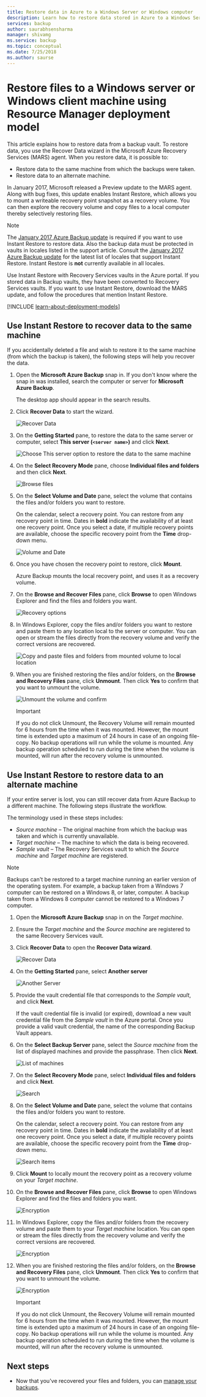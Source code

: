 ```yaml
---
title: Restore data in Azure to a Windows Server or Windows computer
description: Learn how to restore data stored in Azure to a Windows Server or Windows computer.
services: backup
author: saurabhsensharma
manager: shivamg
ms.service: backup
ms.topic: conceptual
ms.date: 7/25/2018
ms.author: saurse
---
```

# Restore files to a Windows server or Windows client machine using Resource Manager deployment model

This article explains how to restore data from a backup vault. To restore data, you use the Recover Data wizard in the Microsoft Azure Recovery Services (MARS) agent. When you restore data, it is possible to:

* Restore data to the same machine from which the backups were taken.
* Restore data to an alternate machine.

In January 2017, Microsoft released a Preview update to the MARS agent. Along with bug fixes, this update enables Instant Restore, which allows you to mount a writeable recovery point snapshot as a recovery volume. You can then explore the recovery volume and copy files to a local computer thereby selectively restoring files.

> [!NOTE]
> The [January 2017 Azure Backup update](https://support.microsoft.com/en-us/help/3216528?preview) is required if you want to use Instant Restore to restore data. Also the backup data must be protected in vaults in locales listed in the support article. Consult the [January 2017 Azure Backup update](https://support.microsoft.com/en-us/help/3216528?preview) for the latest list of locales that support Instant Restore. Instant Restore is **not** currently available in all locales.
>

Use Instant Restore with Recovery Services vaults in the Azure portal. If you stored data in Backup vaults, they have been converted to Recovery Services vaults. If you want to use Instant Restore, download the MARS update, and follow the procedures that mention Instant Restore.

[!INCLUDE [learn-about-deployment-models](../../includes/learn-about-deployment-models-rm-include.md)]

## Use Instant Restore to recover data to the same machine

If you accidentally deleted a file and wish to restore it to the same machine (from which the backup is taken), the following steps will help you recover the data.

1. Open the **Microsoft Azure Backup** snap in. If you don't know where the snap in was installed, search the computer or server for **Microsoft Azure Backup**.

    The desktop app should appear in the search results.

2. Click **Recover Data** to start the wizard.

    ![Recover Data](./media/backup-azure-restore-windows-server/recover.png)

3. On the **Getting Started** pane, to restore the data to the same server or computer, select **This server (`<server name>`)** and click **Next**.

    ![Choose This server option to restore the data to the same machine](./media/backup-azure-restore-windows-server/samemachine_gettingstarted_instantrestore.png)

4. On the **Select Recovery Mode** pane, choose
**Individual files and folders** and then click **Next**.

    ![Browse files](./media/backup-azure-restore-windows-server/samemachine_selectrecoverymode_instantrestore.png)

5. On the **Select Volume and Date** pane, select the volume that contains the files and/or folders you want to restore.

    On the calendar, select a recovery point. You can restore from any recovery point in time. Dates in **bold** indicate the availability of at least one recovery point. Once you select a date, if multiple recovery points are available, choose the specific recovery point from the **Time** drop-down menu.

    ![Volume and Date](./media/backup-azure-restore-windows-server/samemachine_selectvolumedate_instantrestore.png)

6. Once you have chosen the recovery point to restore, click **Mount**.

    Azure Backup mounts the local recovery point, and uses it as a recovery volume.

7. On the **Browse and Recover Files** pane, click **Browse** to open Windows Explorer and find the files and folders you want.

    ![Recovery options](./media/backup-azure-restore-windows-server/samemachine_browserecover_instantrestore.png)


8. In Windows Explorer, copy the files and/or folders you want to restore and paste them to any location local to the server or computer. You can open or stream the files directly from the recovery volume and verify the correct versions are recovered.

    ![Copy and paste files and folders from mounted volume to local location](./media/backup-azure-restore-windows-server/samemachine_copy_instantrestore.png)

9. When you are finished restoring the files and/or folders, on the **Browse and Recovery Files** pane, click **Unmount**. Then click **Yes** to confirm that you want to unmount the volume.

    ![Unmount the volume and confirm](./media/backup-azure-restore-windows-server/samemachine_unmount_instantrestore.png)

    > [!Important]
    > If you do not click Unmount, the Recovery Volume will remain mounted for 6 hours from the time when it was mounted. However, the mount time is extended upto a maximum of 24 hours in case of an ongoing file-copy. No backup operations will run while the volume is mounted. Any backup operation scheduled to run during the time when the volume is mounted, will run after the recovery volume is unmounted.
    >


## Use Instant Restore to restore data to an alternate machine
If your entire server is lost, you can still recover data from Azure Backup to a different machine. The following steps illustrate the workflow.


The terminology used in these steps includes:

* *Source machine* – The original machine from which the backup was taken and which is currently unavailable.
* *Target machine* – The machine to which the data is being recovered.
* *Sample vault* – The Recovery Services vault to which the *Source machine* and *Target machine* are registered. <br/>

> [!NOTE]
> Backups can't be restored to a target machine running an earlier version of the operating system. For example, a backup taken from a Windows 7 computer can be restored on a Windows 8, or later, computer. A backup taken from a Windows 8 computer cannot be restored to a Windows 7 computer.
>
>

1. Open the **Microsoft Azure Backup** snap in on the *Target machine*.

2. Ensure the *Target machine* and the *Source machine* are registered to the same Recovery Services vault.

3. Click **Recover Data** to open the **Recover Data wizard**.

    ![Recover Data](./media/backup-azure-restore-windows-server/recover.png)

4. On the **Getting Started** pane, select **Another server**

    ![Another Server](./media/backup-azure-restore-windows-server/alternatemachine_gettingstarted_instantrestore.png)

5. Provide the vault credential file that corresponds to the *Sample vault*, and click **Next**.

    If the vault credential file is invalid (or expired), download a new vault credential file from the *Sample vault* in the Azure portal. Once you provide a valid vault credential, the name of the corresponding Backup Vault appears.


6. On the **Select Backup Server** pane, select the *Source machine* from the list of displayed machines and provide the passphrase. Then click **Next**.

    ![List of machines](./media/backup-azure-restore-windows-server/alternatemachine_selectmachine_instantrestore.png)

7. On the **Select Recovery Mode** pane, select **Individual files and folders** and click **Next**.

    ![Search](./media/backup-azure-restore-windows-server/alternatemachine_selectrecoverymode_instantrestore.png)

8. On the **Select Volume and Date** pane, select the volume that contains the files and/or folders you want to restore.

    On the calendar, select a recovery point. You can restore from any recovery point in time. Dates in **bold** indicate the availability of at least one recovery point. Once you select a date, if multiple recovery points are available, choose the specific recovery point from the **Time** drop-down menu.

    ![Search items](./media/backup-azure-restore-windows-server/alternatemachine_selectvolumedate_instantrestore.png)

9. Click **Mount** to locally mount the recovery point as a recovery volume on your *Target machine*.

10. On the **Browse and Recover Files** pane, click **Browse** to open Windows Explorer and find the files and folders you want.

    ![Encryption](./media/backup-azure-restore-windows-server/alternatemachine_browserecover_instantrestore.png)

11. In Windows Explorer, copy the files and/or folders from the recovery volume and paste them to your *Target machine* location. You can open or stream the files directly from the recovery volume and verify the correct versions are recovered.

    ![Encryption](./media/backup-azure-restore-windows-server/alternatemachine_copy_instantrestore.png)

12. When you are finished restoring the files and/or folders, on the **Browse and Recovery Files** pane, click **Unmount**. Then click **Yes** to confirm that you want to unmount the volume.

    ![Encryption](./media/backup-azure-restore-windows-server/alternatemachine_unmount_instantrestore.png)

    > [!Important]
    > If you do not click Unmount, the Recovery Volume will remain mounted for 6 hours from the time when it was mounted. However, the mount time is extended upto a maximum of 24 hours in case of an ongoing file-copy. No backup operations will run while the volume is mounted. Any backup operation scheduled to run during the time when the volume is mounted, will run after the recovery volume is unmounted.
    >

## Next steps
* Now that you've recovered your files and folders, you can [manage your backups](backup-azure-manage-windows-server.md).
